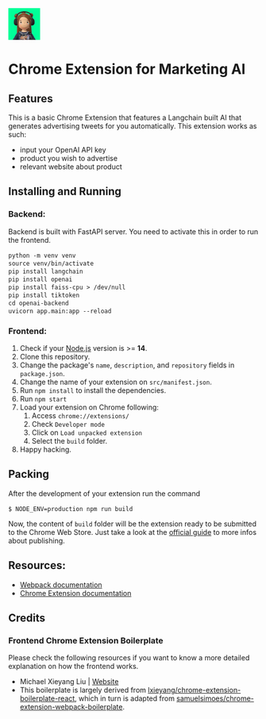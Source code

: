 <img src="src/assets/img/e7ad1921392c6cf96abb.png" width="64"/>

# Chrome Extension for Marketing AI

## Features

This is a basic Chrome Extension that features a Langchain built AI that generates advertising tweets for you automatically.
This extension works as such:

- input your OpenAI API key
- product you wish to advertise
- relevant website about product

## Installing and Running

### Backend:

Backend is built with FastAPI server. You need to activate this in order to run the frontend.

```
python -m venv venv
source venv/bin/activate
pip install langchain
pip install openai
pip install faiss-cpu > /dev/null
pip install tiktoken
cd openai-backend
uvicorn app.main:app --reload

```

### Frontend:

1. Check if your [Node.js](https://nodejs.org/) version is >= **14**.
2. Clone this repository.
3. Change the package's `name`, `description`, and `repository` fields in `package.json`.
4. Change the name of your extension on `src/manifest.json`.
5. Run `npm install` to install the dependencies.
6. Run `npm start`
7. Load your extension on Chrome following:
   1. Access `chrome://extensions/`
   2. Check `Developer mode`
   3. Click on `Load unpacked extension`
   4. Select the `build` folder.
8. Happy hacking.

## Packing

After the development of your extension run the command

```
$ NODE_ENV=production npm run build
```

Now, the content of `build` folder will be the extension ready to be submitted to the Chrome Web Store. Just take a look at the [official guide](https://developer.chrome.com/webstore/publish) to more infos about publishing.

## Resources:

- [Webpack documentation](https://webpack.js.org/concepts/)
- [Chrome Extension documentation](https://developer.chrome.com/extensions/getstarted)

## Credits

### Frontend Chrome Extension Boilerplate

Please check the following resources if you want to know a more detailed explanation on how the frontend works.

- Michael Xieyang Liu | [Website](https://lxieyang.github.io)
- This boilerplate is largely derived from [lxieyang/chrome-extension-boilerplate-react](https://github.com/lxieyang/chrome-extension-boilerplate-react), which in turn is adapted from [samuelsimoes/chrome-extension-webpack-boilerplate](https://github.com/samuelsimoes/chrome-extension-webpack-boilerplate).
